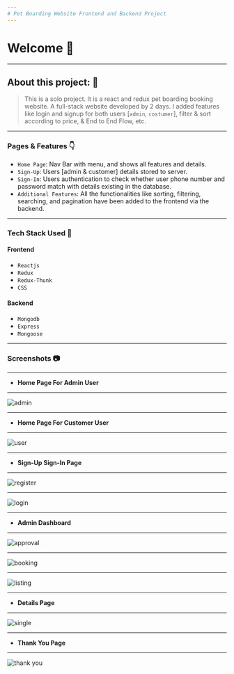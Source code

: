 ```yaml
---
# Pet Boarding Website Frontend and Backend Project
---
```


# Welcome 👋

---

## About this project: 🙌
> This is a solo project. It is a react and redux pet boarding booking website. A full-stack website developed by 2 days. I added features like login and signup for both users [`admin`, `costumer`], filter & sort according to price, & End to End Flow, etc.

---

### Pages & Features 👇

- `Home Page`: Nav Bar with menu, and shows all features and details.
- `Sign-Up`: Users [admin & customer] details stored to server.
- `Sign-In`: Users authentication to check whether user phone number and password match with details existing in the database.
- `Additional Features`: All the functionalities like sorting, filtering, searching, and pagination have been added to the frontend via the backend.

----

### Tech Stack Used 🔧
#### Frontend
- `Reactjs`
- `Redux`
- `Redux-Thunk`
- `CSS`
#### Backend
- `Mongodb`
- `Express`
- `Mongoose`

---

### Screenshots :camera:

---

- **Home Page For Admin User**
---
![admin](https://user-images.githubusercontent.com/93374756/167250618-a58b248b-0fdf-4b6b-aa23-8197845e2798.png)


---
- **Home Page For Customer User**
---
 ![user](https://user-images.githubusercontent.com/93374756/167250624-5095f8ed-c339-4f0f-a4a8-764317f092ad.png)


---
- **Sign-Up Sign-In Page**
---
![register](https://user-images.githubusercontent.com/93374756/165639435-6b19d3a2-8be7-4d2c-9568-f19b4032c13e.png)

---

![login](https://user-images.githubusercontent.com/93374756/165639479-e9b59a74-bee8-4701-86dd-d66270cc97fb.png)


---

- **Admin Dashboard**
---
![approval](https://user-images.githubusercontent.com/93374756/165639746-44406ccd-4215-4758-a40a-08a6bcb68334.png)


---
![booking](https://user-images.githubusercontent.com/93374756/165639888-89a76bb4-fec9-4c55-8c25-6bc65ee30976.png)

---

![listing](https://user-images.githubusercontent.com/93374756/165639951-8c190b38-7b35-46f3-acbb-46da87ab73eb.png)


---

- **Details Page**
---

![single](https://user-images.githubusercontent.com/93374756/165642646-899fe43c-3ba8-47d7-b7e6-f226ecf98213.png)



---
- **Thank You Page**
---

![thank you](https://user-images.githubusercontent.com/93374756/165640317-5b3e8818-b0f6-403e-9eaa-860f09c784ca.png)


